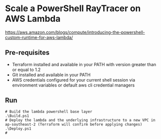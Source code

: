 # Scale a PowerShell RayTracer on AWS Lambda

https://aws.amazon.com/blogs/compute/introducing-the-powershell-custom-runtime-for-aws-lambda/

## Pre-requisites
 - Terraform installed and available in your PATH with version greater than or equal to 1.2
 - Git installed and available in your PATH
 - AWS credentials configured for your current shell session via environment variables or default aws cli credential managers

## Run

```pwsh
# Build the lambda powershell base layer
.\Build.ps1
# Deploy the lambda and the underlying infrastructure to a new VPC in ap-southeast-2 (Terraform will confirm before applying changes)
.\Deploy.ps1
# 
```